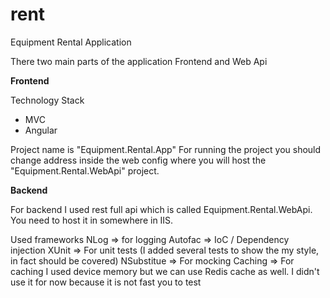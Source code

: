 # rent
Equipment Rental Application

There two main parts of the application Frontend and Web Api

**Frontend**

Technology Stack

- MVC
- Angular

Project name is "Equipment.Rental.App"
For running the project you should change address inside the web config where you will host the "Equipment.Rental.WebApi" project.
    <add key="ApiUrl" value="http://127.0.0.1"/>
    
**Backend**

For backend I used rest full api which is called Equipment.Rental.WebApi. You need to host it in somewhere in IIS.

Used frameworks
NLog => for logging
Autofac => IoC / Dependency injection
XUnit => For unit tests (I added several tests to show the my style, in fact should be covered)
NSubstitue => For mocking
Caching => For caching I used device memory but we can use Redis cache as well. I didn't use it for now because it is not fast you to test
